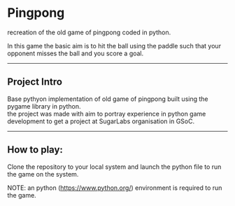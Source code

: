 # Pingpong

recreation of the old game of pingpong coded in python.

In this game the basic aim is to hit the ball using the paddle such that your opponent misses the ball and you score a goal.

---

## Project Intro

Base pythyon implementation of old game of pingpong built using the pygame library in python. <br>
the project was made with aim to portray experience in python game development to get a project at SugarLabs organisation in GSoC.

---

## How to play:

Clone the repository to your local system and launch the python file to run the game on the system.

NOTE: an python (https://www.python.org/) environment is required to run the game.
